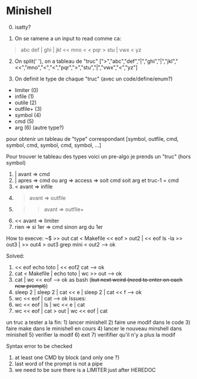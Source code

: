 # Minishell

0) isatty?

1) On se ramene a un input to read comme ca:
> abc def | ghi | jkl << mno < < pqr > stu | vwx < yz

2) On split(' '), on a tableau de "truc"
[">","abc","def","|","ghi","|","jkl","<<","mno","<","<","pqr",">","stu","|","vwx","<","yz"]

3) On definit le type de chaque "truc" (avec un code/define/enum?)
- limiter (0)
- infile (1)
- outile (2)
- outfile+ (3)
- symbol (4)
- cmd (5)
- arg (6)
(autre type?)

pour obtenir un  tableau de "type" correspondant 
[symbol, outfile, cmd, symbol, cmd, symbol, cmd, symbol, ...]

Pour trouver le tableau des types voici un pre-algo
je prends un "truc" (hors symbol)
1) | avant => cmd
2) | apres => cmd ou arg => access => soit cmd soit arg et truc-1 = cmd
3) < avant => infile
4) > avant => outfile
5) >> avant => outfile+
6) << avant => limiter
7) rien => si 1er => cmd sinon arg du 1er

How to execve:
~$ >> out cat < Makefile << eof > out2 | << eof ls -la >> out3 | >> out4 > out3 grep mini < out2 --> ok

Solved:
1) << eof echo toto | << eof2 cat --> ok
2) cat < Makefile | echo toto | wc >> out --> ok
3) cat | wc << eof --> ok as bash (~~but next weird (need to enter on each new prompt)~~)
4) sleep 2 | sleep 2 | cat << e | sleep 2 | cat << f --> ok
5) wc << eof | cat --> ok
Issues:
6) wc << eof | ls | wc << e | cat
7) wc << eof | cat > out | wc << eof | cat

un truc a tester a la fin: 1) lancer minishell 2) faire une modif dans le code 3) faire make dans le minishell en cours 4) lancer le nouveau minshell dans minishell 5) verifier la modif 6) exit 7) verififier qu'il n'y a plus la modif
 
Syntax error to be checked
1) at least one CMD by block (and only one ?)
2) last word of the prompt is not a pipe
3) we need to be sure there is a LIMITER just after HEREDOC